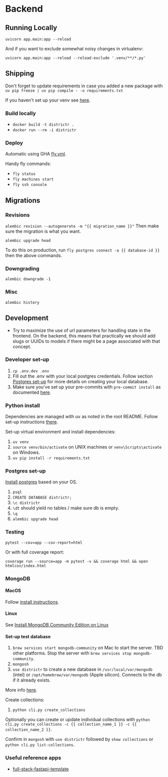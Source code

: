 # Backend

## Running Locally

`uvicorn app.main:app --reload`

And if you want to exclude somewhat noisy changes in virtualenv:

`uvicorn app.main:app --reload --reload-exclude '.venv/**/*.py'`

## Shipping

Don't forget to update requirements in case you added a new package with `uv pip freeze | uv pip compile - -o requirements.txt`

If you haven't set up your venv see [here](./README.md#python-install).

### Build locally

- `docker build -t districtr .`
- `docker run --rm -i districtr`

### Deploy

Automatic using GHA [fly.yml](../.github/workflows/fly.yml).

Handy fly commands:

- `fly status`
- `fly machines start`
- `fly ssh console`

## Migrations

### Revisions

`alembic revision --autogenerate -m "{{ migration_name }}"`
Then make sure the migration is what you want.

`alembic upgrade head`

To do this on production, run `fly postgres connect -a {{ database-id }}` then the above commands.

### Downgrading

`alembic downgrade -1`

### Misc

`alembic history`

## Development

- Try to maximize the use of url parameters for handling state in the frontend. On the backend, this means that practically we should add slugs or UUIDs to models if there might be a page associated with that concept.

### Developer set-up

1. `cp .env.dev .env`
1. Fill out the .env with your local postgres credentials. Follow section [Postgres set-up](./README.md#postgres-set-up) for more details on creating your local database.
1. Make sure you've set up your pre-commits with `pre-commit install` as documented [here](../README.md#python).

### Python install

Dependencies are managed with uv as noted in the root README. Follow set-up instructions [there](../README.md#python).

Set-up virtual environment and install dependencies:

1. `uv venv`
1. `source venv/bin/activate` on UNIX machines or `venv\Scripts\activate` on Windows.
1. `uv pip install -r requirements.txt`

### Postgres set-up

[Install postgres](https://www.postgresql.org/download/) based on your OS.

1. `psql`
1. `CREATE DATABASE districtr;`
1. `\c districtr`
1. `\dt` should yield no tables / make sure db is empty.
1. `\q`
1. `alembic upgrade head`

### Testing

`pytest --cov=app --cov-report=html`

Or with full coverage report:

`coverage run --source=app -m pytest -v && coverage html && open htmlcov/index.html`

### MongoDB

#### MacOS

Follow [install instructions](https://github.com/mongodb/homebrew-brew).

#### Linux

See [Install MongoDB Community Edition on Linux](https://www.mongodb.com/docs/manual/administration/install-on-linux/)

#### Set-up test database

1. `brew services start mongodb-community` on Mac to start the server. TBD other platforms. Stop the server with `brew services stop mongodb-community`.
1. `mongosh`
1. `use districtr` to create a new database in `/usr/local/var/mongodb` (intel) or `/opt/homebrew/var/mongodb` (Apple silicon). Connects to the db if it already exists.

More info [here](https://www.mongodb.com/docs/manual/tutorial/install-mongodb-on-os-x/).

Create collections:
1. `python cli.py create_collections`

Optionally you can create or update individual collections with `python cli.py create_collections -c {{ collection_name_1 }} -c {{ collection_name_2 }}`.

Confirm in `mongosh` with `use districtr` followed by `show collections` or `python cli.py list-collections`.

### Useful reference apps

- [full-stack-fastapi-template](https://github.com/tiangolo/full-stack-fastapi-template/tree/master)

